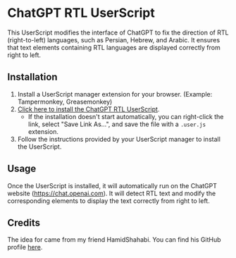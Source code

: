 # ChatGPT RTL UserScript

This UserScript modifies the interface of ChatGPT to fix the direction of RTL (right-to-left) languages, such as Persian, Hebrew, and Arabic. It ensures that text elements containing RTL languages are displayed correctly from right to left.

## Installation

1. Install a UserScript manager extension for your browser. (Example: Tampermonkey, Greasemonkey)
2. [Click here to install the ChatGPT RTL UserScript](https://github.com/AlirezaF80/ChatGPT-RTL/raw/main/Chatgpt-RTL.user.js).
   - If the installation doesn't start automatically, you can right-click the link, select "Save Link As...", and save the file with a `.user.js` extension.
3. Follow the instructions provided by your UserScript manager to install the UserScript.

## Usage

Once the UserScript is installed, it will automatically run on the ChatGPT website (https://chat.openai.com). It will detect RTL text and modify the corresponding elements to display the text correctly from right to left.

## Credits

The idea for came from my friend HamidShahabi. You can find his GitHub profile [here](https://github.com/HamidShahabi).
